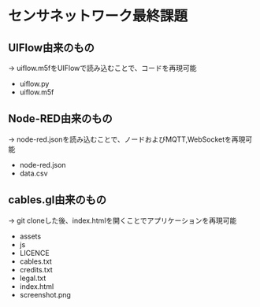 # センサネットワーク最終課題

## UIFlow由来のもの
→ uiflow.m5fをUIFlowで読み込むことで、コードを再現可能

- uiflow.py
- uiflow.m5f


## Node-RED由来のもの
→ node-red.jsonを読み込むことで、ノードおよびMQTT,WebSocketを再現可能

- node-red.json
- data.csv


## cables.gl由来のもの
→ git cloneした後、index.htmlを開くことでアプリケーションを再現可能

- assets
- js
- LICENCE
- cables.txt
- credits.txt
- legal.txt
- index.html
- screenshot.png
